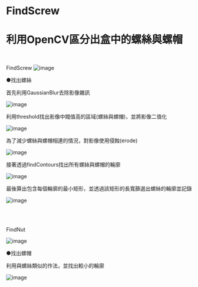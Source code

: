 # FindScrew
<h1>利用OpenCV區分出盒中的螺絲與螺帽</h1>
<br>

FindScrew
![image](https://user-images.githubusercontent.com/8476048/111864181-7a9cd700-899a-11eb-9bec-68a45511a975.png)

●找出螺絲

首先利用GaussianBlur去除影像雜訊

![image](https://user-images.githubusercontent.com/8476048/112145401-4123d000-8c15-11eb-87dd-9d3bd2e460ac.png)


利用threshold找出影像中閥值高的區域(螺絲與螺帽)，並將影像二值化

![image](https://user-images.githubusercontent.com/8476048/112145747-b4c5dd00-8c15-11eb-89aa-af3fd978d3ac.png)


為了減少螺絲與螺帽相連的情況，對影像使用侵蝕(erode)

![image](https://user-images.githubusercontent.com/8476048/112145915-eb035c80-8c15-11eb-94a1-afcd6112148b.png)

接著透過findContours找出所有螺絲與螺帽的輪廓

![image](https://user-images.githubusercontent.com/8476048/112146102-230a9f80-8c16-11eb-9204-c376ee259808.png)


最後算出包含每個輪廓的最小矩形，並透過該矩形的長寬篩選出螺絲的輪廓並記錄

![image](https://user-images.githubusercontent.com/8476048/112146355-71b83980-8c16-11eb-93f8-881ecd96d222.png)


<br><br>

FindNut

![image](https://user-images.githubusercontent.com/8476048/111644682-0697ed00-883b-11eb-88de-b983667f237e.png)

●找出螺帽


利用與螺絲類似的作法，並找出較小的輪廓

![image](https://user-images.githubusercontent.com/8476048/112146554-ad530380-8c16-11eb-896e-17a36ca6e0f5.png)

